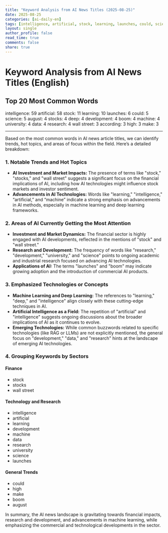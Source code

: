 ```yaml
---
title: "Keyword Analysis from AI News Titles (2025-08-25)"
date: 2025-08-25
categories: [ai-daily-en]
tags: [intelligence, artificial, stock, learning, launches, could, science, august, stocks, deep, development, boom, machine, university, data, research, wall street, according, high, make]
layout: single
author_profile: false
read_time: true
comments: false
share: true
---
```


# Keyword Analysis from AI News Titles (English)

## Top 20 Most Common Words

intelligence: 59
artificial: 58
stock: 11
learning: 10
launches: 6
could: 5
science: 5
august: 4
stocks: 4
deep: 4
development: 4
boom: 4
machine: 4
university: 4
data: 4
research: 4
wall street: 3
according: 3
high: 3
make: 3

---

Based on the most common words in AI news article titles, we can identify trends, hot topics, and areas of focus within the field. Here’s a detailed breakdown:

### 1. Notable Trends and Hot Topics
- **AI Investment and Market Impacts:** The presence of terms like "stock," "stocks," and "wall street" suggests a significant focus on the financial implications of AI, including how AI technologies might influence stock markets and investor sentiment.
- **Advancements in AI Technologies:** Words like "learning," "intelligence," “artificial,” and “machine” indicate a strong emphasis on advancements in AI methods, especially in machine learning and deep learning frameworks.

### 2. Areas of AI Currently Getting the Most Attention
- **Investment and Market Dynamics:** The financial sector is highly engaged with AI developments, reflected in the mentions of "stock" and "wall street."
- **Research and Development:** The frequency of words like "research," "development," "university," and "science" points to ongoing academic and industrial research focused on advancing AI technologies.
- **Applications of AI:** The terms "launches" and "boom" may indicate growing adoption and the introduction of commercial AI products.

### 3. Emphasized Technologies or Concepts
- **Machine Learning and Deep Learning:** The references to "learning," "deep," and "intelligence" align closely with these cutting-edge techniques in AI.
- **Artificial Intelligence as a Field:** The repetition of "artificial" and "intelligence" suggests ongoing discussions about the broader implications of AI as it continues to evolve.
- **Emerging Technologies:** While common buzzwords related to specific technologies (like RAG or LLMs) are not explicitly mentioned, the general focus on "development," "data," and "research" hints at the landscape of emerging AI technologies.

### 4. Grouping Keywords by Sectors

#### Finance
- stock
- stocks
- wall street

#### Technology and Research
- intelligence
- artificial
- learning
- development
- machine
- data
- research
- university
- science
- launches

#### General Trends 
- could
- high
- make
- boom
- august 

In summary, the AI news landscape is gravitating towards financial impacts, research and development, and advancements in machine learning, while emphasizing the commercial and technological developments in the sector.